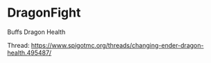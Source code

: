 # DragonFight
Buffs Dragon Health

Thread: https://www.spigotmc.org/threads/changing-ender-dragon-health.495487/
